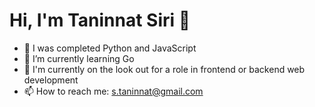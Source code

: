 # Hi, I'm Taninnat Siri 👋

- 📖 I was completed Python and JavaScript
- 🌱 I’m currently learning Go
- 👯 I'm currently on the look out for a role in frontend or backend web development
- 📫 How to reach me: s.taninnat@gmail.com

